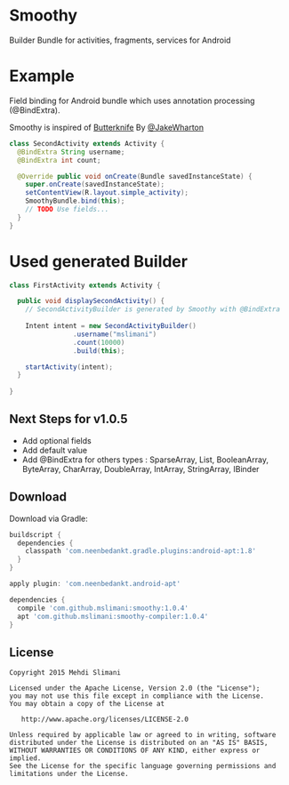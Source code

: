 # Smoothy

Builder Bundle for activities, fragments, services for Android

# Example

Field binding for Android bundle which uses annotation processing (@BindExtra).

Smoothy is inspired of [Butterknife][0] By [@JakeWharton][1]

```java
class SecondActivity extends Activity {
  @BindExtra String username;
  @BindExtra int count;

  @Override public void onCreate(Bundle savedInstanceState) {
    super.onCreate(savedInstanceState);
    setContentView(R.layout.simple_activity);
    SmoothyBundle.bind(this);
    // TODO Use fields...
  }
}
```

# Used generated Builder 

```java
class FirstActivity extends Activity {

  public void displaySecondActivity() {
    // SecondActivityBuilder is generated by Smoothy with @BindExtra
    
    Intent intent = new SecondActivityBuilder()
                .username("mslimani")
                .count(10000)
                .build(this);

    startActivity(intent);
  }
  
}
```

Next Steps for v1.0.5
--------
- Add optional fields
- Add default value
- Add @BindExtra for others types : SparseArray, List<String>, BooleanArray, ByteArray, CharArray, DoubleArray, IntArray, StringArray, IBinder


Download
--------

Download via Gradle:

```groovy
buildscript {
  dependencies {
    classpath 'com.neenbedankt.gradle.plugins:android-apt:1.8'
  }
}

apply plugin: 'com.neenbedankt.android-apt'

dependencies {
  compile 'com.github.mslimani:smoothy:1.0.4'
  apt 'com.github.mslimani:smoothy-compiler:1.0.4'
}
```

License
-------

    Copyright 2015 Mehdi Slimani

    Licensed under the Apache License, Version 2.0 (the "License");
    you may not use this file except in compliance with the License.
    You may obtain a copy of the License at

       http://www.apache.org/licenses/LICENSE-2.0

    Unless required by applicable law or agreed to in writing, software
    distributed under the License is distributed on an "AS IS" BASIS,
    WITHOUT WARRANTIES OR CONDITIONS OF ANY KIND, either express or implied.
    See the License for the specific language governing permissions and
    limitations under the License.
[0]: http://jakewharton.github.com/butterknife/    
[1]: https://github.com/JakeWharton
